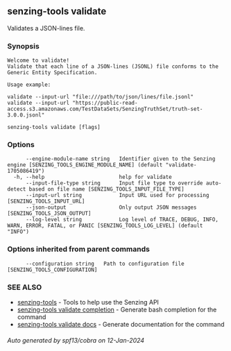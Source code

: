 ## senzing-tools validate

Validates a JSON-lines file.

### Synopsis


	Welcome to validate!
	Validate that each line of a JSON-lines (JSONL) file conforms to the Generic Entity Specification.

	Usage example:

	validate --input-url "file:///path/to/json/lines/file.jsonl"
	validate --input-url "https://public-read-access.s3.amazonaws.com/TestDataSets/SenzingTruthSet/truth-set-3.0.0.jsonl"
	

```
senzing-tools validate [flags]
```

### Options

```
      --engine-module-name string   Identifier given to the Senzing engine [SENZING_TOOLS_ENGINE_MODULE_NAME] (default "validate-1705086419")
  -h, --help                        help for validate
      --input-file-type string      Input file type to override auto-detect based on file name [SENZING_TOOLS_INPUT_FILE_TYPE]
      --input-url string            Input URL used for processing [SENZING_TOOLS_INPUT_URL]
      --json-output                 Only output JSON messages  [SENZING_TOOLS_JSON_OUTPUT]
      --log-level string            Log level of TRACE, DEBUG, INFO, WARN, ERROR, FATAL, or PANIC [SENZING_TOOLS_LOG_LEVEL] (default "INFO")
```

### Options inherited from parent commands

```
      --configuration string   Path to configuration file [SENZING_TOOLS_CONFIGURATION]
```

### SEE ALSO

* [senzing-tools](senzing-tools.md)	 - Tools to help use the Senzing API
* [senzing-tools validate completion](senzing-tools_validate_completion.md)	 - Generate bash completion for the command
* [senzing-tools validate docs](senzing-tools_validate_docs.md)	 - Generate documentation for the command

###### Auto generated by spf13/cobra on 12-Jan-2024
